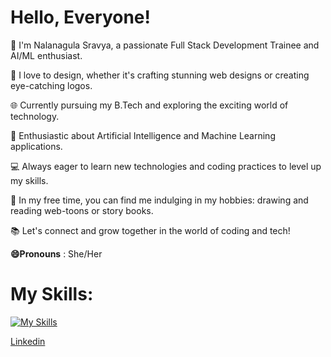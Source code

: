 # Hello, Everyone!
👋  I'm Nalanagula Sravya, a passionate Full Stack Development Trainee and AI/ML enthusiast.

🚀 I love to design, whether it's crafting stunning web designs or creating eye-catching logos.

🌐 Currently pursuing my B.Tech and exploring the exciting world of technology.

🧠 Enthusiastic about Artificial Intelligence and Machine Learning applications.

💻 Always eager to learn new technologies and coding practices to level up my skills.

🎨 In my free time, you can find me indulging in my hobbies: drawing and reading web-toons or story books.

📚 Let's connect and grow together in the world of coding and tech!

**😄Pronouns** : She/Her
# My Skills:
[![My Skills](https://skillicons.dev/icons?i=js,html,css,bootstrap,python,git,nodejs)](https://skillicons.dev)


<a href = "https://www.linkedin.com/in/sravya-nalanagula-743961200/">Linkedin</a>
<!--
- 🔭 I’m currently working on ...
- 🌱 I’m currently learning ...
- 👯 I’m looking to collaborate on ...
- 🤔 I’m looking for help with ...
- 💬 Ask me about ...
- 📫 How to reach me: ...
- 😄 Pronouns: ...
- ⚡ Fun fact: ...
-->

